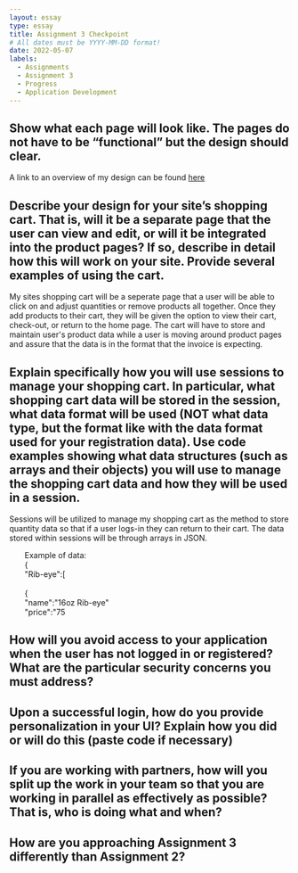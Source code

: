 ```yaml
---
layout: essay
type: essay
title: Assignment 3 Checkpoint
# All dates must be YYYY-MM-DD format!
date: 2022-05-07
labels:
  - Assignments
  - Assignment 3
  - Progress
  - Application Development
---
```


## Show what each page will look like. The pages do not have to be “functional” but the design should clear. 

A link to an overview of my design can be found [here](http://youtube.com)

## Describe your design for your site’s shopping cart. That is, will it be a separate page that the user can view and edit, or will it be integrated into the product pages? If so, describe in detail how this will work on your site. Provide several examples of using the cart.

My sites shopping cart will be a seperate page that a user will be able to click on and adjust quantities or remove products all together. Once they add products to their cart, they will be given the option to view their cart, check-out, or return to the home page. The cart will have to store and maintain user's product data while a user is moving around product pages and assure that the data is in the format that the invoice is expecting. 

## Explain specifically how you will use sessions to manage your shopping cart. In particular, what shopping cart data will be stored in the session, what data format will be used (NOT what data type, but the format like with the data format used for your registration data). Use code examples showing what data structures (such as arrays and their objects) you will use to manage the shopping cart data and how they will be used in a session.

Sessions will be utilized to manage my shopping cart as the method to store quantity data so that if a user logs-in they can return to their cart. The data stored within sessions will be through arrays in JSON.

&nbsp;&nbsp;&nbsp;&nbsp;&nbsp;&nbsp; Example of data:
<br>
&nbsp;&nbsp;&nbsp;&nbsp;&nbsp;&nbsp; {
<br>
&nbsp;&nbsp;&nbsp;&nbsp;&nbsp;&nbsp; "Rib-eye":[
<br>
<br>
&nbsp;&nbsp;&nbsp;&nbsp;&nbsp;&nbsp; {
<br>
&nbsp;&nbsp;&nbsp;&nbsp;&nbsp;&nbsp; "name":"16oz Rib-eye"
<br>
&nbsp;&nbsp;&nbsp;&nbsp;&nbsp;&nbsp; "price":"75
<br>

## How will you avoid access to your application when the user has not logged in or registered? What are the particular security concerns you must address?



## Upon a successful login, how do you provide personalization in your UI? Explain how you did or will do this (paste code if necessary)



## If you are working with partners, how will you split up the work in your team so that you are working in parallel as effectively as possible? That is, who is doing what and when?



## How are you approaching Assignment 3 differently than Assignment 2?

